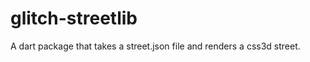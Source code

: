 glitch-streetlib
================

A dart package that takes a street.json file and renders a css3d street.
